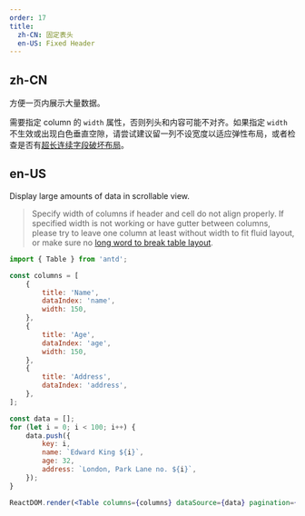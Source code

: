 ```yaml
---
order: 17
title:
  zh-CN: 固定表头
  en-US: Fixed Header
---
```


## zh-CN

方便一页内展示大量数据。

需要指定 column 的 `width` 属性，否则列头和内容可能不对齐。如果指定 `width` 不生效或出现白色垂直空隙，请尝试建议留一列不设宽度以适应弹性布局，或者检查是否有[超长连续字段破坏布局](https://github.com/ant-design/ant-design/issues/13825#issuecomment-449889241)。

## en-US

Display large amounts of data in scrollable view.

> Specify width of columns if header and cell do not align properly. If specified width is not working or have gutter between columns, please try to leave one column at least without width to fit fluid layout, or make sure no [long word to break table layout](https://github.com/ant-design/ant-design/issues/13825#issuecomment-449889241).

```jsx
import { Table } from 'antd';

const columns = [
	{
		title: 'Name',
		dataIndex: 'name',
		width: 150,
	},
	{
		title: 'Age',
		dataIndex: 'age',
		width: 150,
	},
	{
		title: 'Address',
		dataIndex: 'address',
	},
];

const data = [];
for (let i = 0; i < 100; i++) {
	data.push({
		key: i,
		name: `Edward King ${i}`,
		age: 32,
		address: `London, Park Lane no. ${i}`,
	});
}

ReactDOM.render(<Table columns={columns} dataSource={data} pagination={{ pageSize: 50 }} scroll={{ y: 240 }} />, mountNode);
```
